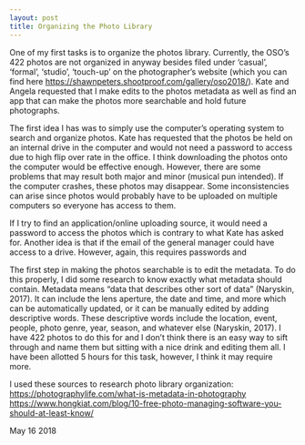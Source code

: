 ```yaml
---
layout: post
title: Organizing the Photo Library
---
```


One of my first tasks is to organize the photos library. Currently, the OSO’s 422
photos are not organized in anyway besides filed under ‘casual’, ‘formal’, 
‘studio’, ‘touch-up’ on the photographer’s website (which you can find here 
https://shawnpeters.shootproof.com/gallery/oso2018/). Kate and Angela requested 
that I make edits to the photos metadata as well as find an app that can make the
photos more searchable and hold future photographs. 
  
The first idea I has was to simply use the computer’s operating system to search 
and organize photos. Kate has requested that the photos be held on an internal 
drive in the computer and would not need a password to access due to high flip 
over rate in the office. I think downloading the photos onto the computer would 
be effective enough. However, there are some problems that may result both major 
and minor (musical pun intended). If the computer crashes, these photos may 
disappear. Some inconsistencies can arise since photos would probably have to be 
uploaded on multiple computers so everyone has access to them. 
  
If I try to find an application/online uploading source, it would need a password
to access the photos which is contrary to what Kate has asked for. Another idea 
is that if the email of the general manager could have access to a drive. 
However, again, this requires passwords and 
  
The first step in making the photos searchable is to edit the metadata. To do 
this properly, I did some research to know exactly what metadata should contain. 
Metadata means “data that describes other sort of data” (Naryskin, 2017). It can 
include the lens aperture, the date and time, and more which can be automatically
updated, or it can be manually edited by adding descriptive words. These 
descriptive words include the location, event, people, photo genre, year, season,
and whatever else (Naryskin, 2017). I have 422 photos to do this for and I don’t 
think there is an easy way to sift through and name them but sitting with a nice
drink and editing them all. I have been allotted 5 hours for this task, however, I 
think it may require more. 

I used these sources to research photo library organization:
https://photographylife.com/what-is-metadata-in-photography
https://www.hongkiat.com/blog/10-free-photo-managing-software-you-should-at-least-know/


May 16 2018
